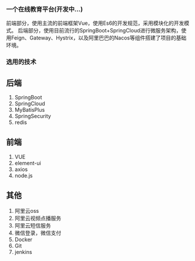 ### 一个在线教育平台(开发中...)
前端部分，使用主流的前端框架Vue，使用Es6的开发规范，采用模块化的开发模式。
后端部分，使用目前流行的SpringBoot+SpringCloud进行微服务架构，使用Feign、Gateway、Hystrix，以及阿里巴巴的Nacos等组件搭建了项目的基础环境。

### 选用的技术

## 后端
1. SpringBoot
2. SpringCloud
3. MyBatisPlus
4. SpringSecurity
5. redis

## 前端
1. VUE
2. element-ui
3. axios
4. node.js

## 其他
1. 阿里云oss
2. 阿里云视频点播服务
3. 阿里云短信服务
4. 微信登录，微信支付
5. Docker
6. Git
7. jenkins
